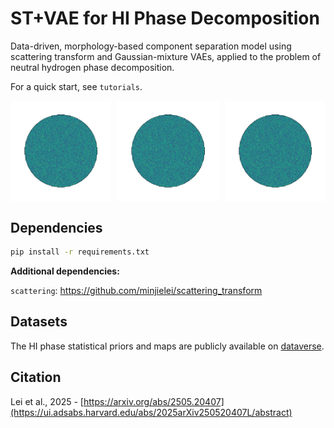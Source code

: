 # ST+VAE for HI Phase Decomposition 

Data-driven, morphology-based component separation model using scattering transform and Gaussian-mixture VAEs, applied to the problem of neutral hydrogen phase decomposition. 

For a quick start, see `tutorials`. 

<div style="display: flex; justify-content: space-between;">
    <img src="data/image_synthesis/galfa_prior_cnm_syn.gif" width="32%" />
    <img src="data/image_synthesis/galfa_prior_wnm_syn.gif" width="32%" />
    <img src="data/image_synthesis/galfa_prior_noise_syn.gif" width="32%" />
</div> 

## Dependencies
```bash
pip install -r requirements.txt
```
**Additional dependencies:**

`scattering`: https://github.com/minjielei/scattering_transform

## Datasets
The HI phase statistical priors and maps are publicly available on [dataverse](https://dataverse.harvard.edu/dataset.xhtml?persistentId=doi%3A10.7910%2FDVN%2FEXJLF3&version=1.0).

## Citation
Lei et al., 2025 - [https://arxiv.org/abs/2505.20407](https://ui.adsabs.harvard.edu/abs/2025arXiv250520407L/abstract)